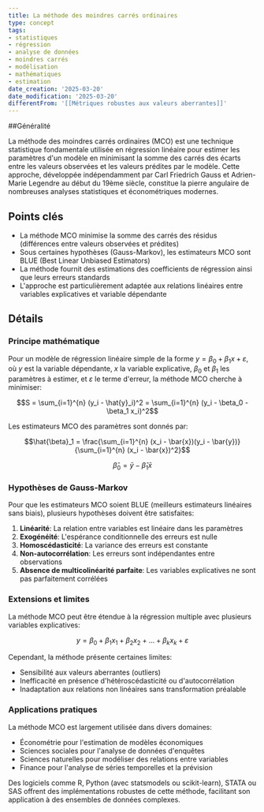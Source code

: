 ```yaml
---
title: La méthode des moindres carrés ordinaires
type: concept
tags:
- statistiques
- régression
- analyse de données
- moindres carrés
- modélisation
- mathématiques
- estimation
date_creation: '2025-03-20'
date_modification: '2025-03-20'
differentFrom: '[[Métriques robustes aux valeurs aberrantes]]'
---
```

##Généralité

La méthode des moindres carrés ordinaires (MCO) est une technique statistique fondamentale utilisée en régression linéaire pour estimer les paramètres d'un modèle en minimisant la somme des carrés des écarts entre les valeurs observées et les valeurs prédites par le modèle. Cette approche, développée indépendamment par Carl Friedrich Gauss et Adrien-Marie Legendre au début du 19ème siècle, constitue la pierre angulaire de nombreuses analyses statistiques et économétriques modernes.

## Points clés

- La méthode MCO minimise la somme des carrés des résidus (différences entre valeurs observées et prédites)
- Sous certaines hypothèses (Gauss-Markov), les estimateurs MCO sont BLUE (Best Linear Unbiased Estimators)
- La méthode fournit des estimations des coefficients de régression ainsi que leurs erreurs standards
- L'approche est particulièrement adaptée aux relations linéaires entre variables explicatives et variable dépendante

## Détails

### Principe mathématique

Pour un modèle de régression linéaire simple de la forme $y = \beta_0 + \beta_1 x + \varepsilon$, où $y$ est la variable dépendante, $x$ la variable explicative, $\beta_0$ et $\beta_1$ les paramètres à estimer, et $\varepsilon$ le terme d'erreur, la méthode MCO cherche à minimiser:

$$S = \sum_{i=1}^{n} (y_i - \hat{y}_i)^2 = \sum_{i=1}^{n} (y_i - \beta_0 - \beta_1 x_i)^2$$

Les estimateurs MCO des paramètres sont donnés par:

$$\hat{\beta}_1 = \frac{\sum_{i=1}^{n} (x_i - \bar{x})(y_i - \bar{y})}{\sum_{i=1}^{n} (x_i - \bar{x})^2}$$

$$\hat{\beta}_0 = \bar{y} - \hat{\beta}_1 \bar{x}$$

### Hypothèses de Gauss-Markov

Pour que les estimateurs MCO soient BLUE (meilleurs estimateurs linéaires sans biais), plusieurs hypothèses doivent être satisfaites:

1. **Linéarité**: La relation entre variables est linéaire dans les paramètres
2. **Exogénéité**: L'espérance conditionnelle des erreurs est nulle
3. **Homoscédasticité**: La variance des erreurs est constante
4. **Non-autocorrélation**: Les erreurs sont indépendantes entre observations
5. **Absence de multicolinéarité parfaite**: Les variables explicatives ne sont pas parfaitement corrélées

### Extensions et limites

La méthode MCO peut être étendue à la régression multiple avec plusieurs variables explicatives:

$$y = \beta_0 + \beta_1 x_1 + \beta_2 x_2 + ... + \beta_k x_k + \varepsilon$$

Cependant, la méthode présente certaines limites:
- Sensibilité aux valeurs aberrantes (outliers)
- Inefficacité en présence d'hétéroscédasticité ou d'autocorrélation
- Inadaptation aux relations non linéaires sans transformation préalable

### Applications pratiques

La méthode MCO est largement utilisée dans divers domaines:
- Économétrie pour l'estimation de modèles économiques
- Sciences sociales pour l'analyse de données d'enquêtes
- Sciences naturelles pour modéliser des relations entre variables
- Finance pour l'analyse de séries temporelles et la prévision

Des logiciels comme R, Python (avec statsmodels ou scikit-learn), STATA ou SAS offrent des implémentations robustes de cette méthode, facilitant son application à des ensembles de données complexes.